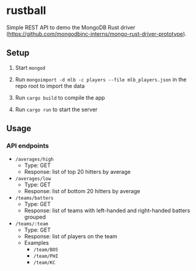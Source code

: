 rustball
========

Simple REST API to demo the MongoDB Rust driver (https://github.com/mongodbinc-interns/mongo-rust-driver-prototype).

Setup
-----

1.	Start `mongod`

2.	Run `mongoimport -d mlb -c players --file mlb_players.json` in the repo root to import the data

3.	Run `cargo build` to compile the app

4.	Run `cargo run` to start the server

Usage
-----

### API endpoints

-	`/averages/high`
	-	Type: GET
	-	Response: list of top 20 hitters by average
-	`/averages/low`
	-	Type: GET
	-	Response: list of bottom 20 hitters by average
-	`/teams/batters`
	-	Type: GET
	-	Response: list of teams with left-handed and right-handed batters grouped
-	`/teams/:team`
	-	Type: GET
	-	Response: list of players on the team
	-	Examples
		-	`/team/BOS`
		-	`/team/PHI`
		-	`/team/KC`
